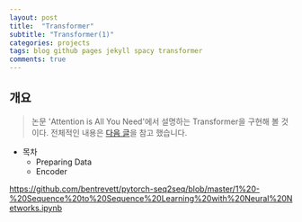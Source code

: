 ```yaml
---
layout: post
title:  "Transformer"
subtitle: "Transformer(1)"
categories: projects
tags: blog github pages jekyll spacy transformer
comments: true
---
```


## 개요
>  논문 'Attention is All You Need'에서 설명하는 Transformer을 구현해 볼 것이다.
> 전체적인 내용은 [다음 글](https://github.com/bentrevett/pytorch-seq2seq/blob/master/6%20-%20Attention%20is%20All%20You%20Need.ipynb)을 참고 했습니다.

- 목차
  - Preparing Data
  - Encoder

https://github.com/bentrevett/pytorch-seq2seq/blob/master/1%20-%20Sequence%20to%20Sequence%20Learning%20with%20Neural%20Networks.ipynb
